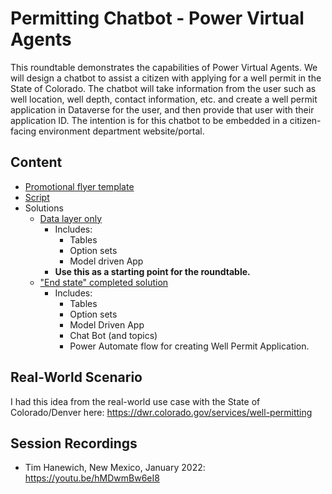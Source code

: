 # Permitting Chatbot - Power Virtual Agents
This roundtable demonstrates the capabilities of Power Virtual Agents. We will design a chatbot to assist a citizen with applying for a well permit in the State of Colorado. The chatbot will take information from the user such as well location, well depth, contact information, etc. and create a well permit application in Dataverse for the user, and then provide that user with their application ID. The intention is for this chatbot to be embedded in a citizen-facing environment department website/portal.

## Content
- [Promotional flyer template](./Flyer.pptx)
- [Script](./script.md)
- Solutions
    - [Data layer only](./Solutions/WellPermittingEssentialsOnly_1_0_0_2.zip)
        - Includes:
            - Tables
            - Option sets
            - Model driven App
        - **Use this as a starting point for the roundtable.**
    - ["End state" completed solution](./Solutions/WellPermitting_1_0_0_1.zip)
        - Includes:
            - Tables
            - Option sets
            - Model Driven App
            - Chat Bot (and topics)
            - Power Automate flow for creating Well Permit Application.

## Real-World Scenario
I had this idea from the real-world use case with the State of Colorado/Denver here: https://dwr.colorado.gov/services/well-permitting

## Session Recordings
- Tim Hanewich, New Mexico, January 2022: https://youtu.be/hMDwmBw6eI8